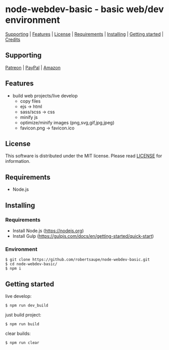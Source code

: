# node-webdev-basic - basic web/dev environment

[Supporting](https://github.com/robertsaupe/node-webdev-basic#supporting) |
[Features](https://github.com/robertsaupe/node-webdev-basic#features) |
[License](https://github.com/robertsaupe/node-webdev-basic#license) |
[Requirements](https://github.com/robertsaupe/node-webdev-basic#requirements) |
[Installing](https://github.com/robertsaupe/node-webdev-basic#installing) |
[Getting started](https://github.com/robertsaupe/node-webdev-basic#getting-started) |
[Credits](https://github.com/robertsaupe/node-webdev-basic#credits)

## Supporting
[Patreon](https://www.patreon.com/robertsaupe) |
[PayPal](https://www.paypal.com/donate?hosted_button_id=SQMRNY8YVPCZQ) |
[Amazon](https://www.amazon.de/ref=as_li_ss_tl?ie=UTF8&linkCode=ll2&tag=robertsaupe-21&linkId=b79bc86cee906816af515980cb1db95e&language=de_DE)

## Features
- build web projects/live develop
    - copy files
    - ejs -> html
    - sass/scss -> css
    - minify js
    - optimize/minify images (png,svg,gif,jpg,jpeg)
    - favicon.png -> favicon.ico

## License
This software is distributed under the MIT license. Please read [LICENSE](LICENSE) for information.

## Requirements
- Node.js

## Installing

### Requirements
- Install Node.js (https://nodejs.org)
- Install Gulp (https://gulpjs.com/docs/en/getting-started/quick-start)

### Environment
```
$ git clone https://github.com/robertsaupe/node-webdev-basic.git
$ cd node-webdev-basic/
$ npm i
```

## Getting started
live develop:
```
$ npm run dev_build
```

just build project:
```
$ npm run build
```

clear builds:
```
$ npm run clear
```